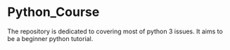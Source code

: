 # Python_Course
The repository is dedicated to covering most of python 3 issues. It aims to be a beginner python tutorial.
